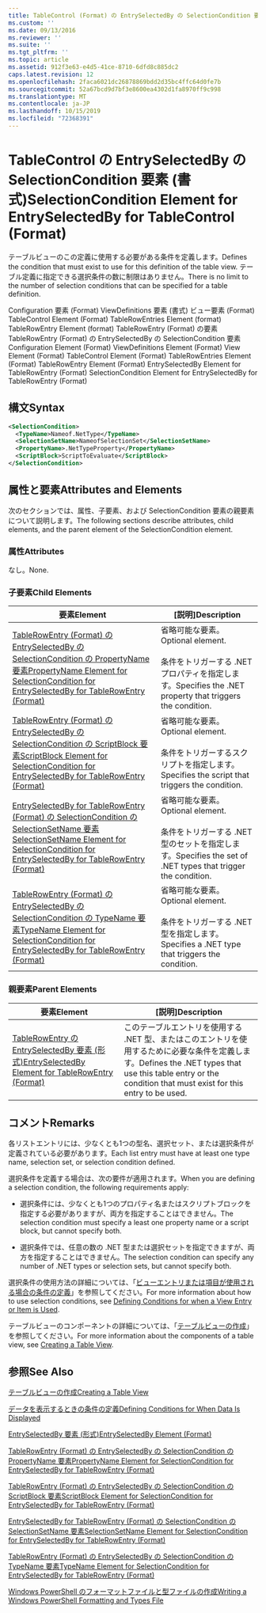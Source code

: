 ```yaml
---
title: TableControl (Format) の EntrySelectedBy の SelectionCondition 要素Microsoft Docs
ms.custom: ''
ms.date: 09/13/2016
ms.reviewer: ''
ms.suite: ''
ms.tgt_pltfrm: ''
ms.topic: article
ms.assetid: 912f3e63-e4d5-41ce-8710-6dfd8c885dc2
caps.latest.revision: 12
ms.openlocfilehash: 2faca6021dc26878869bdd2d35bc4ffc64d0fe7b
ms.sourcegitcommit: 52a67bcd9d7bf3e8600ea4302d1fa8970ff9c998
ms.translationtype: MT
ms.contentlocale: ja-JP
ms.lasthandoff: 10/15/2019
ms.locfileid: "72368391"
---
```

# <a name="selectioncondition-element-for-entryselectedby-for-tablecontrol-format"></a><span data-ttu-id="58358-102">TableControl の EntrySelectedBy の SelectionCondition 要素 (書式)</span><span class="sxs-lookup"><span data-stu-id="58358-102">SelectionCondition Element for EntrySelectedBy for TableControl (Format)</span></span>

<span data-ttu-id="58358-103">テーブルビューのこの定義に使用する必要がある条件を定義します。</span><span class="sxs-lookup"><span data-stu-id="58358-103">Defines the condition that must exist to use for this definition of the table view.</span></span> <span data-ttu-id="58358-104">テーブル定義に指定できる選択条件の数に制限はありません。</span><span class="sxs-lookup"><span data-stu-id="58358-104">There is no limit to the number of selection conditions that can be specified for a table definition.</span></span>

<span data-ttu-id="58358-105">Configuration 要素 (Format) ViewDefinitions 要素 (書式) ビュー要素 (Format) TableControl Element (Format) TableRowEntries Element (format) TableRowEntry Element (format) TableRowEntry (Format) の要素TableRowEntry (Format) の EntrySelectedBy の SelectionCondition 要素</span><span class="sxs-lookup"><span data-stu-id="58358-105">Configuration Element (Format) ViewDefinitions Element (Format) View Element (Format) TableControl Element (Format) TableRowEntries Element (Format) TableRowEntry Element (Format) EntrySelectedBy Element for TableRowEntry (Format) SelectionCondition Element for EntrySelectedBy for TableRowEntry (Format)</span></span>

## <a name="syntax"></a><span data-ttu-id="58358-106">構文</span><span class="sxs-lookup"><span data-stu-id="58358-106">Syntax</span></span>

```xml
<SelectionCondition>
  <TypeName>Nameof.NetType</TypeName>
  <SelectionSetName>NameofSelectionSet</SelectionSetName>
  <PropertyName>.NetTypeProperty</PropertyName>
  <ScriptBlock>ScriptToEvaluate</ScriptBlock>
</SelectionCondition>
```

## <a name="attributes-and-elements"></a><span data-ttu-id="58358-107">属性と要素</span><span class="sxs-lookup"><span data-stu-id="58358-107">Attributes and Elements</span></span>

<span data-ttu-id="58358-108">次のセクションでは、属性、子要素、および SelectionCondition 要素の親要素について説明します。</span><span class="sxs-lookup"><span data-stu-id="58358-108">The following sections describe attributes, child elements, and the parent element of the SelectionCondition element.</span></span>

### <a name="attributes"></a><span data-ttu-id="58358-109">属性</span><span class="sxs-lookup"><span data-stu-id="58358-109">Attributes</span></span>

<span data-ttu-id="58358-110">なし。</span><span class="sxs-lookup"><span data-stu-id="58358-110">None.</span></span>

### <a name="child-elements"></a><span data-ttu-id="58358-111">子要素</span><span class="sxs-lookup"><span data-stu-id="58358-111">Child Elements</span></span>

|<span data-ttu-id="58358-112">要素</span><span class="sxs-lookup"><span data-stu-id="58358-112">Element</span></span>|<span data-ttu-id="58358-113">[説明]</span><span class="sxs-lookup"><span data-stu-id="58358-113">Description</span></span>|
|-------------|-----------------|
|[<span data-ttu-id="58358-114">TableRowEntry (Format) の EntrySelectedBy の SelectionCondition の PropertyName 要素</span><span class="sxs-lookup"><span data-stu-id="58358-114">PropertyName Element for SelectionCondition for EntrySelectedBy for TableRowEntry (Format)</span></span>](./propertyname-element-for-selectioncondition-for-entryselectedby-for-tablerowentry-format.md)|<span data-ttu-id="58358-115">省略可能な要素。</span><span class="sxs-lookup"><span data-stu-id="58358-115">Optional element.</span></span><br /><br /> <span data-ttu-id="58358-116">条件をトリガーする .NET プロパティを指定します。</span><span class="sxs-lookup"><span data-stu-id="58358-116">Specifies the .NET property that triggers the condition.</span></span>|
|[<span data-ttu-id="58358-117">TableRowEntry (Format) の EntrySelectedBy の SelectionCondition の ScriptBlock 要素</span><span class="sxs-lookup"><span data-stu-id="58358-117">ScriptBlock Element for SelectionCondition for EntrySelectedBy for TableRowEntry (Format)</span></span>](./scriptblock-element-for-selectioncondition-for-entryselectedby-for-tablecontrol-format.md)|<span data-ttu-id="58358-118">省略可能な要素。</span><span class="sxs-lookup"><span data-stu-id="58358-118">Optional element.</span></span><br /><br /> <span data-ttu-id="58358-119">条件をトリガーするスクリプトを指定します。</span><span class="sxs-lookup"><span data-stu-id="58358-119">Specifies the script that triggers the condition.</span></span>|
|[<span data-ttu-id="58358-120">EntrySelectedBy for TableRowEntry (Format) の SelectionCondition の SelectionSetName 要素</span><span class="sxs-lookup"><span data-stu-id="58358-120">SelectionSetName Element for SelectionCondition for EntrySelectedBy for TableRowEntry (Format)</span></span>](./selectionsetname-element-for-selectioncondition-for-entryselectedby-for-tablecontrol-format.md)|<span data-ttu-id="58358-121">省略可能な要素。</span><span class="sxs-lookup"><span data-stu-id="58358-121">Optional element.</span></span><br /><br /> <span data-ttu-id="58358-122">条件をトリガーする .NET 型のセットを指定します。</span><span class="sxs-lookup"><span data-stu-id="58358-122">Specifies the set of .NET types that trigger the condition.</span></span>|
|[<span data-ttu-id="58358-123">TableRowEntry (Format) の EntrySelectedBy の SelectionCondition の TypeName 要素</span><span class="sxs-lookup"><span data-stu-id="58358-123">TypeName Element for SelectionCondition for EntrySelectedBy for TableRowEntry (Format)</span></span>](./typename-element-for-selectioncondition-for-entryselectedby-for-tablecontrol-format.md)|<span data-ttu-id="58358-124">省略可能な要素。</span><span class="sxs-lookup"><span data-stu-id="58358-124">Optional element.</span></span><br /><br /> <span data-ttu-id="58358-125">条件をトリガーする .NET 型を指定します。</span><span class="sxs-lookup"><span data-stu-id="58358-125">Specifies a .NET type that triggers the condition.</span></span>|

### <a name="parent-elements"></a><span data-ttu-id="58358-126">親要素</span><span class="sxs-lookup"><span data-stu-id="58358-126">Parent Elements</span></span>

|<span data-ttu-id="58358-127">要素</span><span class="sxs-lookup"><span data-stu-id="58358-127">Element</span></span>|<span data-ttu-id="58358-128">[説明]</span><span class="sxs-lookup"><span data-stu-id="58358-128">Description</span></span>|
|-------------|-----------------|
|[<span data-ttu-id="58358-129">TableRowEntry の EntrySelectedBy 要素 (形式)</span><span class="sxs-lookup"><span data-stu-id="58358-129">EntrySelectedBy Element for TableRowEntry (Format)</span></span>](./entryselectedby-element-for-tablerowentry-for-tablecontrol-format.md)|<span data-ttu-id="58358-130">このテーブルエントリを使用する .NET 型、またはこのエントリを使用するために必要な条件を定義します。</span><span class="sxs-lookup"><span data-stu-id="58358-130">Defines the .NET types that use this table entry or the condition that must exist for this entry to be used.</span></span>|

## <a name="remarks"></a><span data-ttu-id="58358-131">コメント</span><span class="sxs-lookup"><span data-stu-id="58358-131">Remarks</span></span>

<span data-ttu-id="58358-132">各リストエントリには、少なくとも1つの型名、選択セット、または選択条件が定義されている必要があります。</span><span class="sxs-lookup"><span data-stu-id="58358-132">Each list entry must have at least one type name, selection set, or selection condition defined.</span></span>

<span data-ttu-id="58358-133">選択条件を定義する場合は、次の要件が適用されます。</span><span class="sxs-lookup"><span data-stu-id="58358-133">When you are defining a selection condition, the following requirements apply:</span></span>

- <span data-ttu-id="58358-134">選択条件には、少なくとも1つのプロパティ名またはスクリプトブロックを指定する必要がありますが、両方を指定することはできません。</span><span class="sxs-lookup"><span data-stu-id="58358-134">The selection condition must specify a least one property name or a script block, but cannot specify both.</span></span>

- <span data-ttu-id="58358-135">選択条件では、任意の数の .NET 型または選択セットを指定できますが、両方を指定することはできません。</span><span class="sxs-lookup"><span data-stu-id="58358-135">The selection condition can specify any number of .NET types or selection sets, but cannot specify both.</span></span>

<span data-ttu-id="58358-136">選択条件の使用方法の詳細については、「[ビューエントリまたは項目が使用される場合の条件の定義](./defining-conditions-for-displaying-data.md)」を参照してください。</span><span class="sxs-lookup"><span data-stu-id="58358-136">For more information about how to use selection conditions, see [Defining Conditions for when a View Entry or Item is Used](./defining-conditions-for-displaying-data.md).</span></span>

<span data-ttu-id="58358-137">テーブルビューのコンポーネントの詳細については、「[テーブルビューの作成](./creating-a-table-view.md)」を参照してください。</span><span class="sxs-lookup"><span data-stu-id="58358-137">For more information about the components of a table view, see [Creating a Table View](./creating-a-table-view.md).</span></span>

## <a name="see-also"></a><span data-ttu-id="58358-138">参照</span><span class="sxs-lookup"><span data-stu-id="58358-138">See Also</span></span>

[<span data-ttu-id="58358-139">テーブルビューの作成</span><span class="sxs-lookup"><span data-stu-id="58358-139">Creating a Table View</span></span>](./creating-a-table-view.md)

[<span data-ttu-id="58358-140">データを表示するときの条件の定義</span><span class="sxs-lookup"><span data-stu-id="58358-140">Defining Conditions for When Data Is Displayed</span></span>](./defining-conditions-for-displaying-data.md)

[<span data-ttu-id="58358-141">EntrySelectedBy 要素 (形式)</span><span class="sxs-lookup"><span data-stu-id="58358-141">EntrySelectedBy Element (Format)</span></span>](./entryselectedby-element-for-tablerowentry-for-tablecontrol-format.md)

[<span data-ttu-id="58358-142">TableRowEntry (Format) の EntrySelectedBy の SelectionCondition の PropertyName 要素</span><span class="sxs-lookup"><span data-stu-id="58358-142">PropertyName Element for SelectionCondition for EntrySelectedBy for TableRowEntry (Format)</span></span>](./propertyname-element-for-selectioncondition-for-entryselectedby-for-tablerowentry-format.md)

[<span data-ttu-id="58358-143">TableRowEntry (Format) の EntrySelectedBy の SelectionCondition の ScriptBlock 要素</span><span class="sxs-lookup"><span data-stu-id="58358-143">ScriptBlock Element for SelectionCondition for EntrySelectedBy for TableRowEntry (Format)</span></span>](./scriptblock-element-for-selectioncondition-for-entryselectedby-for-tablecontrol-format.md)

[<span data-ttu-id="58358-144">EntrySelectedBy for TableRowEntry (Format) の SelectionCondition の SelectionSetName 要素</span><span class="sxs-lookup"><span data-stu-id="58358-144">SelectionSetName Element for SelectionCondition for EntrySelectedBy for TableRowEntry (Format)</span></span>](./selectionsetname-element-for-selectioncondition-for-entryselectedby-for-tablecontrol-format.md)

[<span data-ttu-id="58358-145">TableRowEntry (Format) の EntrySelectedBy の SelectionCondition の TypeName 要素</span><span class="sxs-lookup"><span data-stu-id="58358-145">TypeName Element for SelectionCondition for EntrySelectedBy for TableRowEntry (Format)</span></span>](./typename-element-for-selectioncondition-for-entryselectedby-for-tablecontrol-format.md)

[<span data-ttu-id="58358-146">Windows PowerShell のフォーマットファイルと型ファイルの作成</span><span class="sxs-lookup"><span data-stu-id="58358-146">Writing a Windows PowerShell Formatting and Types File</span></span>](./writing-a-powershell-formatting-file.md)
